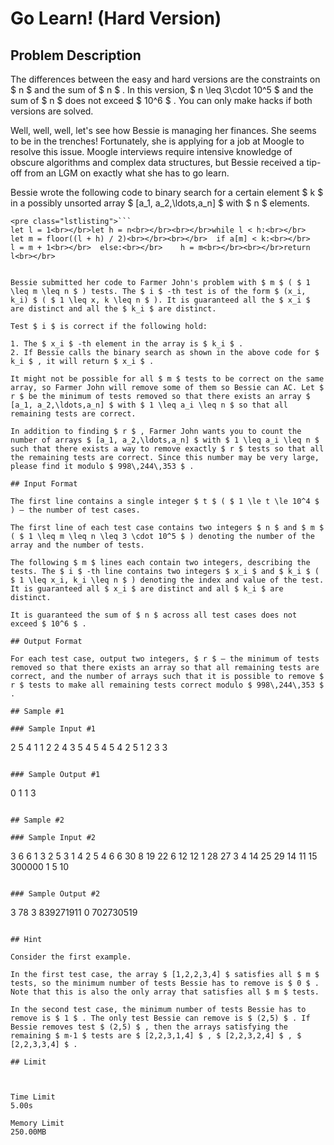 # Go Learn! (Hard Version)

## Problem Description

The differences between the easy and hard versions are the constraints on $ n $ and the sum of $ n $ . In this version, $ n \leq 3\cdot 10^5 $ and the sum of $ n $ does not exceed $ 10^6 $ . You can only make hacks if both versions are solved.

Well, well, well, let's see how Bessie is managing her finances. She seems to be in the trenches! Fortunately, she is applying for a job at Moogle to resolve this issue. Moogle interviews require intensive knowledge of obscure algorithms and complex data structures, but Bessie received a tip-off from an LGM on exactly what she has to go learn.

Bessie wrote the following code to binary search for a certain element $ k $ in a possibly unsorted array $ [a_1, a_2,\ldots,a_n] $ with $ n $ elements.

```
<pre class="lstlisting">```
let l = 1<br></br>let h = n<br></br><br></br>while l < h:<br></br>  let m = floor((l + h) / 2)<br></br><br></br>  if a[m] < k:<br></br>    l = m + 1<br></br>  else:<br></br>    h = m<br></br><br></br>return l<br></br>
```
```

Bessie submitted her code to Farmer John's problem with $ m $ ( $ 1 \leq m \leq n $ ) tests. The $ i $ -th test is of the form $ (x_i, k_i) $ ( $ 1 \leq x, k \leq n $ ). It is guaranteed all the $ x_i $ are distinct and all the $ k_i $ are distinct.

Test $ i $ is correct if the following hold:

1. The $ x_i $ -th element in the array is $ k_i $ .
2. If Bessie calls the binary search as shown in the above code for $ k_i $ , it will return $ x_i $ .

It might not be possible for all $ m $ tests to be correct on the same array, so Farmer John will remove some of them so Bessie can AC. Let $ r $ be the minimum of tests removed so that there exists an array $ [a_1, a_2,\ldots,a_n] $ with $ 1 \leq a_i \leq n $ so that all remaining tests are correct.

In addition to finding $ r $ , Farmer John wants you to count the number of arrays $ [a_1, a_2,\ldots,a_n] $ with $ 1 \leq a_i \leq n $ such that there exists a way to remove exactly $ r $ tests so that all the remaining tests are correct. Since this number may be very large, please find it modulo $ 998\,244\,353 $ .

## Input Format

The first line contains a single integer $ t $ ( $ 1 \le t \le 10^4 $ ) — the number of test cases.

The first line of each test case contains two integers $ n $ and $ m $ ( $ 1 \leq m \leq n \leq 3 \cdot 10^5 $ ) denoting the number of the array and the number of tests.

The following $ m $ lines each contain two integers, describing the tests. The $ i $ -th line contains two integers $ x_i $ and $ k_i $ ( $ 1 \leq x_i, k_i \leq n $ ) denoting the index and value of the test. It is guaranteed all $ x_i $ are distinct and all $ k_i $ are distinct.

It is guaranteed the sum of $ n $ across all test cases does not exceed $ 10^6 $ .

## Output Format

For each test case, output two integers, $ r $ — the minimum of tests removed so that there exists an array so that all remaining tests are correct, and the number of arrays such that it is possible to remove $ r $ tests to make all remaining tests correct modulo $ 998\,244\,353 $ .

## Sample #1

### Sample Input #1

```
2
5 4
1 1
2 2
4 3
5 4
5 4
5 4
2 5
1 2
3 3
```

### Sample Output #1

```
0 1
1 3
```

## Sample #2

### Sample Input #2

```
3
6 6
1 3
2 5
3 1
4 2
5 4
6 6
30 8
19 22
6 12
12 1
28 27
3 4
14 25
29 14
11 15
300000 1
5 10
```

### Sample Output #2

```
3 78
3 839271911
0 702730519
```

## Hint

Consider the first example.

In the first test case, the array $ [1,2,2,3,4] $ satisfies all $ m $ tests, so the minimum number of tests Bessie has to remove is $ 0 $ . Note that this is also the only array that satisfies all $ m $ tests.

In the second test case, the minimum number of tests Bessie has to remove is $ 1 $ . The only test Bessie can remove is $ (2,5) $ . If Bessie removes test $ (2,5) $ , then the arrays satisfying the remaining $ m-1 $ tests are $ [2,2,3,1,4] $ , $ [2,2,3,2,4] $ , $ [2,2,3,3,4] $ .

## Limit



Time Limit
5.00s

Memory Limit
250.00MB